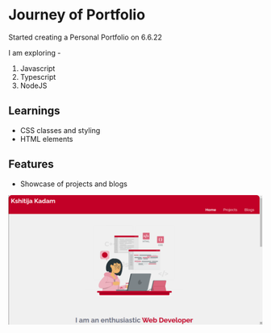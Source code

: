 # Journey of Portfolio

Started creating  a Personal Portfolio on 6.6.22

I am exploring -

1. Javascript
1. Typescript
1. NodeJS

## Learnings

- CSS classes and styling
- HTML elements

## Features
- Showcase of projects and blogs

![Screenshot](Mark345.png?raw=true)
